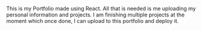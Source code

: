 This is my Portfolio made using React. All that is needed is me uploading my personal information and projects. I am finishing multiple projects at the moment which once done, I can upload to this portfolio and deploy it.

​